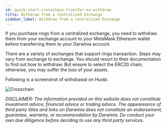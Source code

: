 ```yaml
---
id: quick-start-crosschain-transfer-ex-withdraw
title: Withdraw from a Centralized Exchange
sidebar_label: Withdraw from a Centralized Exchange
---
```


If you purchase rings from a centralized exchange, you need to withdraw them from your exchange account to your MetaMask Ethereum wallet before transferring them to your Darwinia account.

There are a variety of exchanges that support rings transaction. Steps may vary from exchange to exchange. You should resort to their documentation to find out how to withdraw. But ensure to select the ERC20 chain; otherwise, you may suffer the loss of your assets.

Following is a screenshot of withdrawal on Huobi.

![Crosschain](../assets/quick_start/darwinia-crosschain-transfer-huobi.png)

*DISCLAIMER: The information provided on this website does not constitute investment advice, financial advice or trading advice. The appeareance of third party titles and links on Darwinia does not constitute an endorsement, guarantee, warranty, or recommendation by Darwinia. Do conduct your own due dilligence before deciding to use any third party services.*
